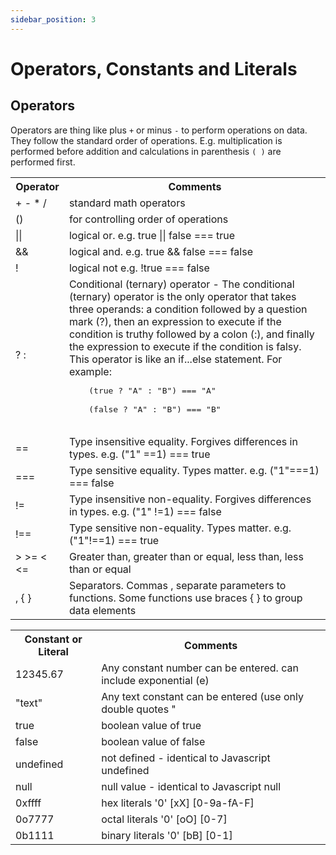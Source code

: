 ```yaml
---
sidebar_position: 3
---
```


# Operators, Constants and Literals

## Operators

Operators are thing like plus ``` + ``` or minus ``` - ``` to perform operations on data.  They follow the standard order of operations. E.g. multiplication is performed before addition and calculations in parenthesis ``` ( ) ``` are performed first.

<table>
  <tr>
    <th>Operator</th>
    <th>Comments</th>
  </tr>
  <tr>
    <td>+ - * /</td>
    <td>standard math operators</td>
  </tr>
  <tr>
    <td>()</td>
    <td>for controlling order of operations</td>
  </tr>
  <tr>
    <td>||</td>
    <td>logical or. e.g. true || false === true</td>
  </tr>
  <tr>
    <td>&&</td>
    <td>logical and. e.g. true && false === false</td>
  </tr>
  <tr>
    <td>!</td>
    <td>logical not  e.g. !true === false</td>
  </tr>
  <tr>
    <td>? : </td>
    <td>Conditional (ternary) operator - The conditional (ternary) operator is the only operator that takes three operands: a condition followed by a question mark (?), then an expression to execute if the condition is truthy followed by a colon (:), and finally the expression to execute if the condition is falsy. This operator is like an if...else statement. For example:
    <pre>
    (true ? "A" : "B") === "A"<br/>
    (false ? "A" : "B") === "B"
    </pre>
    </td>
  </tr>
  <tr>
    <td>==</td>
    <td>Type insensitive equality. Forgives differences in types. e.g. ("1" ==1) === true</td>
  </tr>
  <tr>
    <td>===</td>
    <td>Type sensitive equality.  Types matter. e.g. ("1"===1) === false</td>
  </tr>
  <tr>
    <td>!=</td>
    <td>Type insensitive non-equality. Forgives differences in types. e.g. ("1" !=1) === false</td>
  </tr>
  <tr>
    <td>!==</td>
    <td>Type sensitive non-equality.  Types matter. e.g. ("1"!==1) === true</td>
  </tr>
  <tr>
    <td>&gt; &gt;= &lt; &lt;=</td>
    <td>Greater than, greater than or equal, less than, less than or equal</td>
  </tr>
    <tr>
    <td>, &#x7b; } </td>
    <td>Separators. Commas , separate parameters to functions.  Some functions use braces &#x7b; } to group data elements</td>
  </tr>
</table>


<table>
  <tr>
    <th>Constant or Literal</th>
    <th>Comments</th>
  </tr>
  <tr>
    <td>12345.67</td>
    <td>Any constant number can be entered. can include exponential (e)</td>
  </tr>
  <tr>
    <td>"text"</td>
    <td>Any text constant can be entered (use only double quotes "</td>
  </tr>
  <tr>
    <td>true</td>
    <td>boolean value of true</td>
  </tr>
  <tr>
    <td>false</td>
    <td>boolean value of false</td>
  </tr>
  <tr>
    <td>undefined</td>
    <td>not defined - identical to Javascript undefined</td>
  </tr>
  <tr>
    <td>null</td>
    <td>null value - identical to Javascript null</td>
  </tr>
  <tr>
    <td>0xffff</td>
    <td>hex literals '0' [xX] [0-9a-fA-F]</td>
  </tr>
  <tr>
    <td>0o7777</td>
    <td>octal literals '0' [oO] [0-7]</td>
  </tr>
  <tr>
    <td>0b1111</td>
    <td>binary literals '0' [bB] [0-1]</td>
  </tr>
</table>
